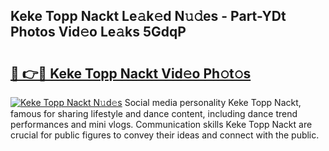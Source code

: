 ## Keke Topp Nackt Le𝚊k𝚎d N𝚞𝚍es - Part-YDt Photos Vid𝚎o Le𝚊ks 5GdqP

# <h2><a href="http://fb8hbk4.evod.top/?m=Keke+Topp+Nackt">🔗 👉🔴 Keke Topp Nackt Vid𝚎o Ph𝚘t𝚘s</a></h2>

[![Keke Topp Nackt N𝚞d𝚎s](https://i.imgur.com/8V9OHl7.gif)](http://fb8hbk4.evod.top/?m=Keke+Topp+Nackt)
Social media personality Keke Topp Nackt, famous for sharing lifestyle and dance content, including dance trend performances and mini vlogs. Communication skills Keke Topp Nackt are crucial for public figures to convey their ideas and connect with the public. 
